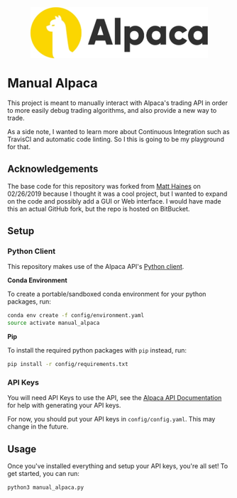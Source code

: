 <img src="images/alpaca_logo.jpg" alt="drawing" width="400px" style="display: block; margin-left: auto; margin-right: auto"/>

# Manual Alpaca

This project is meant to manually interact with Alpaca's trading API in order
to more easily debug trading algorithms, and also provide a new way to trade.

As a side note, I wanted to learn more about Continuous Integration such as 
TravisCI and automatic code linting. So I this is going to be my playground
for that.

## Acknowledgements

The base code for this repository was forked from
[Matt Haines](https://bitbucket.org/snugglepuppy/manual_alpaca/)
on 02/26/2019 because I thought it was a cool project, but I wanted to expand
on the code and possibly add a GUI or Web interface. I would have made this
an actual GitHub fork, but the repo is hosted on BitBucket.

## Setup

### Python Client 

This repository makes use of the Alpaca API's
[Python client](https://github.com/alpacahq/alpaca-trade-api-python).

**Conda Environment**

To create a portable/sandboxed conda environment for your python packages, run:

```bash
conda env create -f config/environment.yaml
source activate manual_alpaca
```

**Pip**

To install the required python packages with `pip` instead, run:

```bash
pip install -r config/requirements.txt
```

### API Keys

You will need API Keys to use the API, see the
[Alpaca API Documentation](https://docs.alpaca.markets/api-documentation/web-api/)
for help with generating your API keys.

For now, you should put your API keys in `config/config.yaml`. This may change in
the future.

## Usage

Once you've installed everything and setup your API keys, you're all set!
To get started, you can run:

```bash
python3 manual_alpaca.py
```

